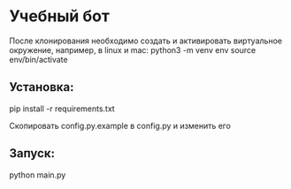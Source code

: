 # Учебный бот

После клонирования необходимо создать и активировать виртуальное окружение, например, в linux и mac:
python3 -m venv env
source env/bin/activate

## Установка:

pip install -r requirements.txt

Скопировать config.py.example в config.py и изменить его

## Запуск:

python main.py
